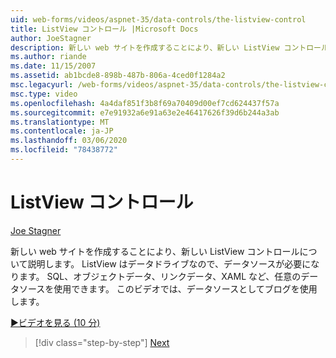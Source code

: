 ```yaml
---
uid: web-forms/videos/aspnet-35/data-controls/the-listview-control
title: ListView コントロール |Microsoft Docs
author: JoeStagner
description: 新しい web サイトを作成することにより、新しい ListView コントロールについて説明します。 ListView はデータドライブなので、データソースが必要になります。 任意のデータを使用できます...
ms.author: riande
ms.date: 11/15/2007
ms.assetid: ab1bcde8-898b-487b-806a-4ced0f1284a2
msc.legacyurl: /web-forms/videos/aspnet-35/data-controls/the-listview-control
msc.type: video
ms.openlocfilehash: 4a4daf851f3b8f69a70409d00ef7cd624437f57a
ms.sourcegitcommit: e7e91932a6e91a63e2e46417626f39d6b244a3ab
ms.translationtype: MT
ms.contentlocale: ja-JP
ms.lasthandoff: 03/06/2020
ms.locfileid: "78438772"
---
```

# <a name="the-listview-control"></a>ListView コントロール

[Joe Stagner](https://github.com/JoeStagner)

新しい web サイトを作成することにより、新しい ListView コントロールについて説明します。 ListView はデータドライブなので、データソースが必要になります。 SQL、オブジェクトデータ、リンクデータ、XAML など、任意のデータソースを使用できます。 このビデオでは、データソースとしてブログを使用します。

[&#9654;ビデオを見る (10 分)](https://channel9.msdn.com/Blogs/ASP-NET-Site-Videos/the-listview-control)

> [!div class="step-by-step"]
> [Next](the-datapager-control.md)

